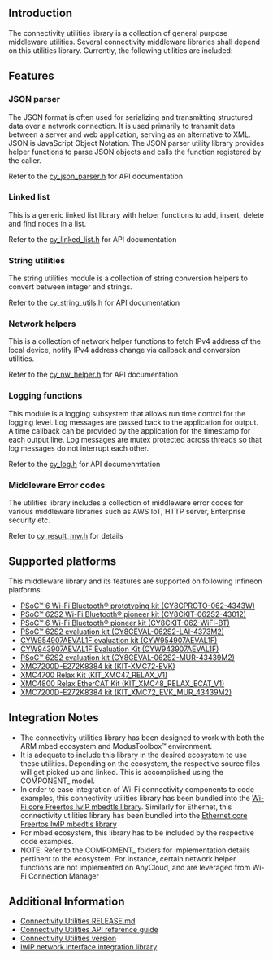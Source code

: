 ## Introduction
The connectivity utilities library is a collection of general purpose middleware utilities. Several connectivity middleware libraries shall depend on this utilities library. 
Currently, the following utilities are included:

## Features
### JSON parser
The JSON format is often used for serializing and transmitting structured data over a network connection. It is used primarily to transmit data between a server and web application, serving as an alternative to XML. JSON is JavaScript Object Notation. The JSON parser utility library provides helper functions to parse JSON objects and calls the function registered by the caller.

Refer to the [cy_json_parser.h](./JSON_parser/cy_json_parser.h) for API documentation

### Linked list
This is a generic linked list library with helper functions to add, insert, delete and find nodes in a list.

Refer to the [cy_linked_list.h](./linked_list/cy_linked_list.h) for API documentation

### String utilities
The string utilities module is a collection of string conversion helpers to convert between integer and strings.

Refer to the [cy_string_utils.h](./cy_string/cy_string_utils.h) for API documentation

### Network helpers
This is a collection of network helper functions to fetch IPv4 address of the local device, notify IPv4 address change via callback and conversion utilities.

Refer to the [cy_nw_helper.h](./network/cy_nw_helper.h) for API documentation

### Logging functions
This module is a logging subsystem that allows run time control for the logging level. Log messages are passed back to the application for output. A time callback can be provided by the application for the timestamp for each output line. Log messages are mutex protected across threads so that log messages do not interrupt each other.

Refer to the [cy_log.h](./cy_log/cy_log.h) for API documenmtation

### Middleware Error codes
The utilities library includes a collection of middleware error codes for various middleware libraries such as AWS IoT, HTTP server, Enterprise security etc.

Refer to [cy_result_mw.h](./cy_result_mw.h) for details

## Supported platforms
This middleware library and its features are supported on following Infineon platforms:
* [PSoC&trade; 6 Wi-Fi Bluetooth&reg; prototyping kit  (CY8CPROTO-062-4343W)](https://www.infineon.com/cms/en/product/evaluation-boards/cy8cproto-062-4343w/)
* [PSoC&trade; 62S2 Wi-Fi Bluetooth&reg; pioneer kit (CY8CKIT-062S2-43012)](https://www.infineon.com/cms/en/product/evaluation-boards/cy8ckit-062s2-43012/)
* [PSoC&trade; 6 Wi-Fi Bluetooth&reg; pioneer kit (CY8CKIT-062-WiFi-BT)](https://www.infineon.com/cms/en/product/evaluation-boards/cy8ckit-062-wifi-bt/)
* [PSoC&trade; 62S2 evaluation kit (CY8CEVAL-062S2-LAI-4373M2)](https://www.infineon.com/cms/en/product/evaluation-boards/cy8ceval-062s2/)
* [CYW954907AEVAL1F evaluation kit (CYW954907AEVAL1F)](https://www.infineon.com/cms/en/product/evaluation-boards/cyw954907aeval1f/)
* [CYW943907AEVAL1F Evaluation Kit (CYW943907AEVAL1F)](https://www.infineon.com/cms/en/product/evaluation-boards/cyw943907aeval1f/)
* [PSoC&trade; 62S2 evaluation kit (CY8CEVAL-062S2-MUR-43439M2)](https://www.infineon.com/cms/en/product/evaluation-boards/cy8ceval-062s2/)
* [XMC7200D-E272K8384 kit (KIT-XMC72-EVK)](https://www.infineon.com/KIT_XMC72_EVK)
* [XMC4700 Relax Kit (KIT_XMC47_RELAX_V1)](https://www.infineon.com/cms/en/product/evaluation-boards/kit_xmc47_relax_v1/)
* [XMC4800 Relax EtherCAT Kit (KIT_XMC48_RELAX_ECAT_V1)](https://www.infineon.com/cms/en/product/evaluation-boards/kit_xmc48_relax_ecat_v1/)
* [XMC7200D-E272K8384 kit (KIT_XMC72_EVK_MUR_43439M2)](https://www.infineon.com/cms/en/product/evaluation-boards/kit_xmc72_evk/)

## Integration Notes
* The connectivity utilities library has been designed to work with both the ARM mbed ecosystem and ModusToolbox&trade; environment. 
* It is adequate to include this library in the desired ecosystem to use these utilities. Depending on the ecosystem, the respective source files will get picked up and linked. This is accomplished using the COMPONENT_ model.
* In order to ease integration of Wi-Fi connectivity components to code examples, this connectivity utilities library has been bundled into the [Wi-Fi core Freertos lwIP mbedtls library](https://github.com/Infineon/wifi-core-freertos-lwip-mbedtls). Similarly for Ethernet, this connectivity utilities library has been bundled into the [Ethernet core Freertos lwIP mbedtls library](https://github.com/Infineon/ethernet-core-freertos-lwip-mbedtls)
* For mbed ecosystem, this library has to be included by the respective code examples.
* NOTE: Refer to the COMPOMENT_ folders for implementation details pertinent to the ecosystem. For instance, certain network helper functions are not implemented on AnyCloud, and are leveraged from Wi-Fi Connection Manager

## Additional Information
* [Connectivity Utilities RELEASE.md](./RELEASE.md)
* [Connectivity Utilities API reference guide](https://Infineon.github.io/connectivity-utilities/api_reference_manual/html/index.html)
* [Connectivity Utilities version](./version.xml)
* [lwIP network interface integration library](https://Infineon.github.io/lwip-network-interface-integration)

